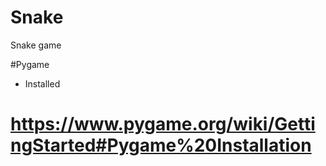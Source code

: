# Snake
Snake game

#Pygame
-  Installed
# https://www.pygame.org/wiki/GettingStarted#Pygame%20Installation


